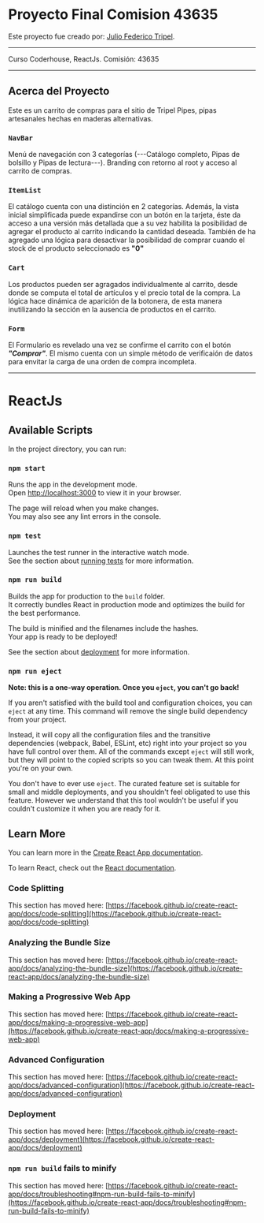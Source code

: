 # Proyecto Final Comision 43635

Este proyecto fue creado por: [Julio Federico Tripel](https://github.com/Meadhammer).
***
Curso Coderhouse, ReactJs.
Comisión: 43635
***

## Acerca del Proyecto

Este es un carrito de compras para el sitio de Tripel Pipes, pipas artesanales hechas en maderas alternativas.

### `NavBar`

Menú de navegación con 3 categorías (---Catálogo completo, Pipas de bolsillo y Pipas de lectura---). Branding con retorno al root y acceso al carrito de compras.

### `ItemList`

El catálogo cuenta con una distinción en 2 categorías. Además, la vista inicial simplificada puede expandirse con un botón en la tarjeta, éste da acceso a una versión más detallada que a su vez habilita la posibilidad de agregar el producto al carrito indicando la cantidad deseada. También de ha agregado una lógica para desactivar la posibilidad de comprar cuando el stock de el producto seleccionado es **"0"**

### `Cart`

Los productos pueden ser agragados individualmente al carrito, desde donde se computa el total de artículos y el precio total de la compra. La lógica hace dinámica de aparición de la botonera, de esta manera inutilizando la sección en la ausencia de productos en el carrito.

### `Form`

El Formulario es revelado una vez se confirme el carrito con el botón ***"Comprar"***. El mismo cuenta con un simple método de verificaión de datos para envitar la carga de una orden de compra incompleta.

***

# ReactJs

## Available Scripts

In the project directory, you can run:

### `npm start`

Runs the app in the development mode.\
Open [http://localhost:3000](http://localhost:3000) to view it in your browser.

The page will reload when you make changes.\
You may also see any lint errors in the console.

### `npm test`

Launches the test runner in the interactive watch mode.\
See the section about [running tests](https://facebook.github.io/create-react-app/docs/running-tests) for more information.

### `npm run build`

Builds the app for production to the `build` folder.\
It correctly bundles React in production mode and optimizes the build for the best performance.

The build is minified and the filenames include the hashes.\
Your app is ready to be deployed!

See the section about [deployment](https://facebook.github.io/create-react-app/docs/deployment) for more information.

### `npm run eject`

**Note: this is a one-way operation. Once you `eject`, you can't go back!**

If you aren't satisfied with the build tool and configuration choices, you can `eject` at any time. This command will remove the single build dependency from your project.

Instead, it will copy all the configuration files and the transitive dependencies (webpack, Babel, ESLint, etc) right into your project so you have full control over them. All of the commands except `eject` will still work, but they will point to the copied scripts so you can tweak them. At this point you're on your own.

You don't have to ever use `eject`. The curated feature set is suitable for small and middle deployments, and you shouldn't feel obligated to use this feature. However we understand that this tool wouldn't be useful if you couldn't customize it when you are ready for it.

## Learn More

You can learn more in the [Create React App documentation](https://facebook.github.io/create-react-app/docs/getting-started).

To learn React, check out the [React documentation](https://reactjs.org/).

### Code Splitting

This section has moved here: [https://facebook.github.io/create-react-app/docs/code-splitting](https://facebook.github.io/create-react-app/docs/code-splitting)

### Analyzing the Bundle Size

This section has moved here: [https://facebook.github.io/create-react-app/docs/analyzing-the-bundle-size](https://facebook.github.io/create-react-app/docs/analyzing-the-bundle-size)

### Making a Progressive Web App

This section has moved here: [https://facebook.github.io/create-react-app/docs/making-a-progressive-web-app](https://facebook.github.io/create-react-app/docs/making-a-progressive-web-app)

### Advanced Configuration

This section has moved here: [https://facebook.github.io/create-react-app/docs/advanced-configuration](https://facebook.github.io/create-react-app/docs/advanced-configuration)

### Deployment

This section has moved here: [https://facebook.github.io/create-react-app/docs/deployment](https://facebook.github.io/create-react-app/docs/deployment)

### `npm run build` fails to minify

This section has moved here: [https://facebook.github.io/create-react-app/docs/troubleshooting#npm-run-build-fails-to-minify](https://facebook.github.io/create-react-app/docs/troubleshooting#npm-run-build-fails-to-minify)

